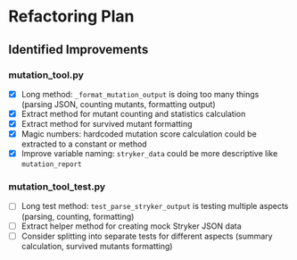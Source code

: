 # Refactoring Plan

## Identified Improvements

### mutation_tool.py
- [x] Long method: `_format_mutation_output` is doing too many things (parsing JSON, counting mutants, formatting output)
- [x] Extract method for mutant counting and statistics calculation
- [x] Extract method for survived mutant formatting
- [x] Magic numbers: hardcoded mutation score calculation could be extracted to a constant or method
- [x] Improve variable naming: `stryker_data` could be more descriptive like `mutation_report`

### mutation_tool_test.py
- [ ] Long test method: `test_parse_stryker_output` is testing multiple aspects (parsing, counting, formatting)
- [ ] Extract helper method for creating mock Stryker JSON data
- [ ] Consider splitting into separate tests for different aspects (summary calculation, survived mutants formatting)